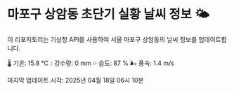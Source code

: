 
# 마포구 상암동 초단기 실황 날씨 정보 🌤️

이 리포지토리는 기상청 API를 사용하여 서울 마포구 상암동의 날씨 정보를 업데이트합니다. 

🌡️ 기온: 15.8 ℃
💧 강수량: 0 mm
💦 습도: 87 %
🌬️ 풍속: 1.4 m/s

마지막 업데이트 시각: 2025년 04월 18일 06시 10분    
